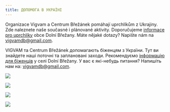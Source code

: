 ```yaml
---
title: ДОПОМОГА В УКРАЇНІ
---
```

Organizace Vigvam a Centrum Břežánek pomáhají uprchlíkům z Ukrajiny.
Zde naleznete naše současné i plánované aktivity.
Doporučujeme [informace pro uprchlíky](https://dolnibrezany.cz/pomoc%2Dukrajine/d-19172) obce Dolní Břežany.
Máte nějaké dotazy? Napište nám na [vigvamdb@gmail.com](mailto:vigvamdb@gmail.com).

VIGVAM та Centrum Břežánek допомагають біженцям з України.
Тут ви знайдете наші поточні та заплановані заходи.
Рекомендуємо [інформацію для біженців](https://dolnibrezany.cz/pomoc%2Dukrajine/d-19172) у селі Dolní Břežany.
У вас є які-небудь питання? Напишіть нам на: [vigvamdb@gmail.com](mailto:vigvamdb@gmail.com).

![](/images/uploads/banery_ukrajina-2-.jpg)

![](/images/uploads/banery_ukrajina-7-.jpg)

![](/images/uploads/banery_ukrajina.jpg)

![](/images/uploads/banery_ukrajina.jpg)